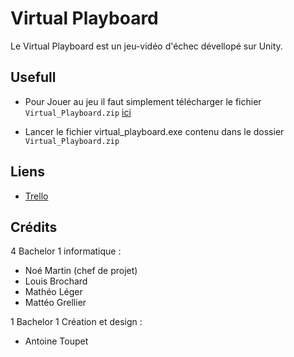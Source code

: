 
# Virtual Playboard

Le Virtual Playboard est un jeu-vidéo d'échec dévellopé sur Unity.

## Usefull

 - Pour Jouer au jeu il faut simplement télécharger le fichier   `Virtual_Playboard.zip` [ici](https://github.com/Matteo-Grellier/Virtual_Playboard/releases/tag/v1.0)

 - Lancer le fichier virtual_playboard.exe contenu dans le dossier `Virtual_Playboard.zip`

## Liens
 - [Trello](https://trello.com/b/ScTEPRd8)

## Crédits

4 Bachelor 1 informatique :
- Noé Martin (chef de projet)
- Louis Brochard
- Mathéo Léger
- Mattéo Grellier

1 Bachelor 1 Création et design :
- Antoine Toupet

